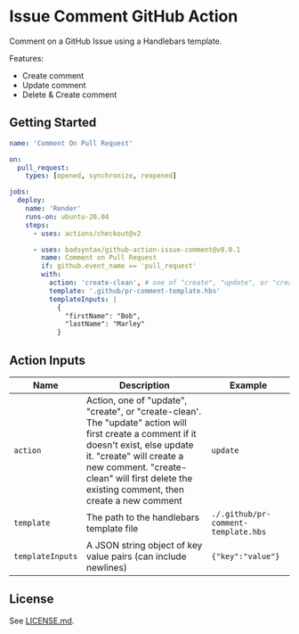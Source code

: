 # Issue Comment GitHub Action

Comment on a GitHub Issue using a Handlebars template.

Features:

- Create comment
- Update comment
- Delete & Create comment

## Getting Started

```yml
name: 'Comment On Pull Request'

on:
  pull_request:
    types: [opened, synchronize, reopened]

jobs:
  deploy:
    name: 'Render'
    runs-on: ubuntu-20.04
    steps:
      - uses: actions/checkout@v2

      - uses: badsyntax/github-action-issue-comment@v0.0.1
        name: Comment on Pull Request
        if: github.event_name == 'pull_request'
        with:
          action: 'create-clean', # one of "create", "update", or "create-clean"
          template: '.github/pr-comment-template.hbs'
          templateInputs: |
            {
              "firstName": "Bob",
              "lastName": "Marley"
            }
```

## Action Inputs

| Name             | Description                                                                                                                                                                                                                                                     | Example                             |
| ---------------- | --------------------------------------------------------------------------------------------------------------------------------------------------------------------------------------------------------------------------------------------------------------- | ----------------------------------- |
| `action`         | Action, one of "update", "create", or "create-clean'. The "update" action will first create a comment if it doesn't exist, else update it. "create" will create a new comment. "create-clean" will first delete the existing comment, then create a new comment | `update`                            |
| `template`       | The path to the handlebars template file                                                                                                                                                                                                                        | `./.github/pr-comment-template.hbs` |
| `templateInputs` | A JSON string object of key value pairs (can include newlines)                                                                                                                                                                                                  | `{"key":"value"}`                   |

## License

See [LICENSE.md](./LICENSE.md).
